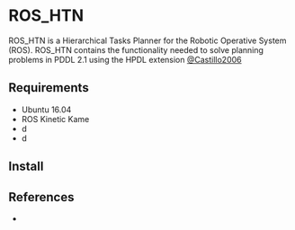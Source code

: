 # ROS_HTN
ROS_HTN is a Hierarchical Tasks Planner for the Robotic Operative System (ROS). ROS_HTN contains the functionality needed to solve planning problems in PDDL 2.1 using the HPDL extension [@Castillo2006]
## Requirements
* Ubuntu 16.04
* ROS Kinetic Kame
* d
* d

## Install






## References
- [@Castillo2006]: http://www.aaai.org/Papers/ICAPS/2006/ICAPS06-007.pdf "Castillo, L. A., Fernández-Olivares, J., Garcia-Perez, O., & Palao, F. (2006, June). Efficiently Handling Temporal Knowledge in an HTN Planner. In ICAPS (pp. 63-72)."
